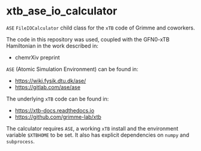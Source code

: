# xtb_ase_io_calculator
`ASE` `FileIOCalculator` child class for the `xTB` code of Grimme and coworkers. 

The code in this repository was used, coupled with the GFN0-xTB Hamiltonian in the work described in: 
- chemrXiv preprint 

`ASE` (Atomic Simulation Environment) can be found in:
- https://wiki.fysik.dtu.dk/ase/
- https://gitlab.com/ase/ase

The underlying `xTB` code can be found in:
- https://xtb-docs.readthedocs.io
- https://github.com/grimme-lab/xtb

The calculator requires `ASE`, a working `xTB` install and the environment variable `$XTBHOME` to be set.
It also has explicit dependencies on `numpy` and `subprocess`.

